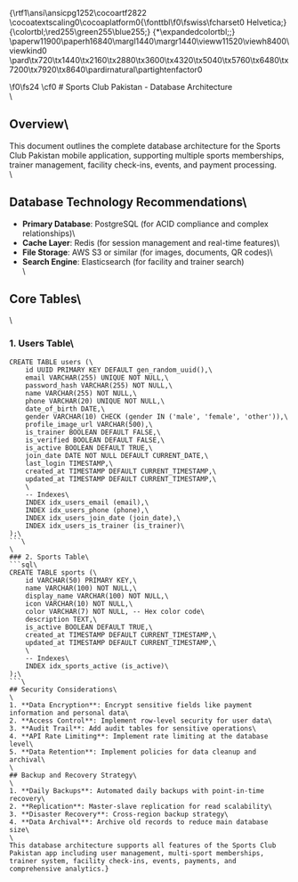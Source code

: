 {\rtf1\ansi\ansicpg1252\cocoartf2822
\cocoatextscaling0\cocoaplatform0{\fonttbl\f0\fswiss\fcharset0 Helvetica;}
{\colortbl;\red255\green255\blue255;}
{\*\expandedcolortbl;;}
\paperw11900\paperh16840\margl1440\margr1440\vieww11520\viewh8400\viewkind0
\pard\tx720\tx1440\tx2160\tx2880\tx3600\tx4320\tx5040\tx5760\tx6480\tx7200\tx7920\tx8640\pardirnatural\partightenfactor0

\f0\fs24 \cf0 # Sports Club Pakistan - Database Architecture\
\
## Overview\
This document outlines the complete database architecture for the Sports Club Pakistan mobile application, supporting multiple sports memberships, trainer management, facility check-ins, events, and payment processing.\
\
## Database Technology Recommendations\
- **Primary Database**: PostgreSQL (for ACID compliance and complex relationships)\
- **Cache Layer**: Redis (for session management and real-time features)\
- **File Storage**: AWS S3 or similar (for images, documents, QR codes)\
- **Search Engine**: Elasticsearch (for facility and trainer search)\
\
## Core Tables\
\
### 1. Users Table\
```sql\
CREATE TABLE users (\
    id UUID PRIMARY KEY DEFAULT gen_random_uuid(),\
    email VARCHAR(255) UNIQUE NOT NULL,\
    password_hash VARCHAR(255) NOT NULL,\
    name VARCHAR(255) NOT NULL,\
    phone VARCHAR(20) UNIQUE NOT NULL,\
    date_of_birth DATE,\
    gender VARCHAR(10) CHECK (gender IN ('male', 'female', 'other')),\
    profile_image_url VARCHAR(500),\
    is_trainer BOOLEAN DEFAULT FALSE,\
    is_verified BOOLEAN DEFAULT FALSE,\
    is_active BOOLEAN DEFAULT TRUE,\
    join_date DATE NOT NULL DEFAULT CURRENT_DATE,\
    last_login TIMESTAMP,\
    created_at TIMESTAMP DEFAULT CURRENT_TIMESTAMP,\
    updated_at TIMESTAMP DEFAULT CURRENT_TIMESTAMP,\
    \
    -- Indexes\
    INDEX idx_users_email (email),\
    INDEX idx_users_phone (phone),\
    INDEX idx_users_join_date (join_date),\
    INDEX idx_users_is_trainer (is_trainer)\
);\
```\
\
### 2. Sports Table\
```sql\
CREATE TABLE sports (\
    id VARCHAR(50) PRIMARY KEY,\
    name VARCHAR(100) NOT NULL,\
    display_name VARCHAR(100) NOT NULL,\
    icon VARCHAR(10) NOT NULL,\
    color VARCHAR(7) NOT NULL, -- Hex color code\
    description TEXT,\
    is_active BOOLEAN DEFAULT TRUE,\
    created_at TIMESTAMP DEFAULT CURRENT_TIMESTAMP,\
    updated_at TIMESTAMP DEFAULT CURRENT_TIMESTAMP,\
    \
    -- Indexes\
    INDEX idx_sports_active (is_active)\
);\
```\
## Security Considerations\
\
1. **Data Encryption**: Encrypt sensitive fields like payment information and personal data\
2. **Access Control**: Implement row-level security for user data\
3. **Audit Trail**: Add audit tables for sensitive operations\
4. **API Rate Limiting**: Implement rate limiting at the database level\
5. **Data Retention**: Implement policies for data cleanup and archival\
\
## Backup and Recovery Strategy\
\
1. **Daily Backups**: Automated daily backups with point-in-time recovery\
2. **Replication**: Master-slave replication for read scalability\
3. **Disaster Recovery**: Cross-region backup strategy\
4. **Data Archival**: Archive old records to reduce main database size\
\
This database architecture supports all features of the Sports Club Pakistan app including user management, multi-sport memberships, trainer system, facility check-ins, events, payments, and comprehensive analytics.}